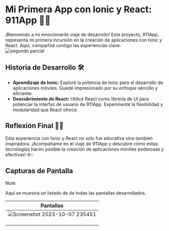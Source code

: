 # Mi Primera App con Ionic y React: 911App 🐺📱  
¡Bienvenido a mi emocionante viaje de desarrollo! Este proyecto, 911App, representa mi primera incursión en la creación de aplicaciones con Ionic y React. Aquí, compartiré contigo las experiencias clave:  </br>
 ![segundo parcial](https://github.com/bryandejesusrt/myfirstappionic/assets/71520172/c44271b1-492f-4135-9e2a-d16aff98b972)

## Historia de Desarrollo 🛠️  
- **Aprendizaje de Ionic:**
Exploré la potencia de Ionic para el desarrollo de aplicaciones móviles.
Quedé impresionado por su enfoque sencillo y eficiente.
- **Descubrimiento de React:**
Utilicé React como librería de UI para potenciar la interfaz de usuario de 911App.
Experimenté la flexibilidad y modularidad que React ofrece.
## Reflexión Final 🚨✨
Esta experiencia con Ionic y React no solo fue educativa sino también inspiradora. ¡Acompáñame en el viaje de 911App y descubre cómo estas tecnologías hacen posible la creación de aplicaciones móviles poderosas y efectivas! 🌐💡

## Capturas de Pantalla  

>[!NOTE]
>Aquí se muestra un listado de de todas las pantallas desarrollados.

| Pantallas 
|-----------|
| ![Screenshot 2023-10-07 235451](https://github.com/bryandejesusrt/myfirstappionic/assets/71520172/ebc67bb0-6e11-430f-8c81-32203f7d5fdb)</br></br> 

